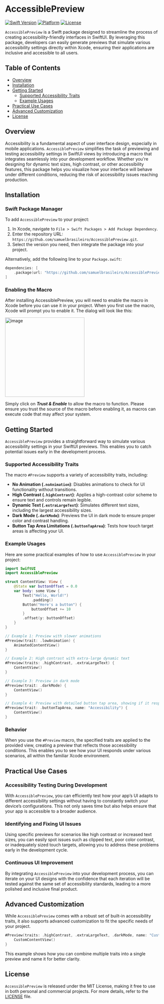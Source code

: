 # AccessiblePreview

[![Swift Version](https://img.shields.io/badge/Swift-5.10-orange.svg)](https://swift.org)
[![Platform](https://img.shields.io/badge/Platform-iOS%2016.0%2B%20%7C%20macOS%2010.15%2B-lightgrey.svg)](https://developer.apple.com/documentation/xcode/creating_a_mac_app)
[![License](https://img.shields.io/github/license/samuelbrasileiro/AccessiblePreview)](https://github.com/samuelbrasileiro/AccessiblePreview/blob/main/LICENSE)

`AccessiblePreview` is a Swift package designed to streamline the process of creating accessibility-friendly interfaces in SwiftUI. By leveraging this package, developers can easily generate previews that simulate various accessibility settings directly within Xcode, ensuring their applications are inclusive and accessible to all users.

## Table of Contents

- [Overview](#overview)
- [Installation](#installation)
- [Getting Started](#getting-started)
  - [Supported Accessibility Traits](#supported-accessibility-traits)
  - [Example Usages](#example-usages)
- [Practical Use Cases](#practical-use-cases)
- [Advanced Customization](#advanced-customization)
- [License](#license)

## Overview

Accessibility is a fundamental aspect of user interface design, especially in mobile applications. `AccessiblePreview` simplifies the task of previewing and testing accessibility settings in SwiftUI views by introducing a macro that integrates seamlessly into your development workflow. Whether you're designing for dynamic text sizes, high contrast, or other accessibility features, this package helps you visualize how your interface will behave under different conditions, reducing the risk of accessibility issues reaching production.

## Installation

### Swift Package Manager

To add `AccessiblePreview` to your project:

1. In Xcode, navigate to `File > Swift Packages > Add Package Dependency`.
2. Enter the repository URL: `https://github.com/samuelbrasileiro/AccessiblePreview.git`.
3. Select the version you need, then integrate the package into your project.

Alternatively, add the following line to your `Package.swift`:

```swift
dependencies: [
    .package(url: "https://github.com/samuelbrasileiro/AccessiblePreview.git", from: "1.0.0")
]
```

### Enabling the Macro

After installing AccessiblePreview, you will need to enable the macro in Xcode before you can use it in your project. When you first use the macro, Xcode will prompt you to enable it. The dialog will look like this:

<img width="260" alt="image" src="https://github.com/user-attachments/assets/ff155034-d248-4132-ae2e-8730eaf5ab2d">

Simply click on ***Trust & Enable*** to allow the macro to function. Please ensure you trust the source of the macro before enabling it, as macros can execute code that may affect your system.

## Getting Started

`AccessiblePreview` provides a straightforward way to simulate various accessibility settings in your SwiftUI previews. This enables you to catch potential issues early in the development process.

### Supported Accessibility Traits

The macro `#Preview` supports a variety of accessibility traits, including:

- **No Animation (`.noAnimation`)**: Disables animations to check for UI functionality without transitions.
- **High Contrast (`.highContrast`)**: Applies a high-contrast color scheme to ensure text and controls remain legible.
- **Dynamic Text (`.extraLargeText`)**: Simulates different text sizes, including the largest accessibility sizes.
- **Dark Mode (`.darkMode`)**: Previews the UI in dark mode to ensure proper color and contrast handling.
- **Button Tap Area Limitations (`.buttonTapArea`)**: Tests how touch target areas is affecting your UI.

### Example Usages

Here are some practical examples of how to use `AccessiblePreview` in your project:

```swift
import SwiftUI
import AccessiblePreview

struct ContentView: View {
    @State var buttonOffset = 0.0
    var body: some View {
        Text("Hello, World!")
            .padding()
        Button("Here's a button") {
            buttonOffset += 10
        }
        .offset(y: buttonOffset)
    }
}

// Example 1: Preview with slower animations
#Preview(trait: .lowAnimation) {
    AnimatedContentView()
}

// Example 2: High contrast with extra-large dynamic text
#Preview(traits: .highContrast, .extraLargeText) {
    ContentView()
}

// Example 3: Preview in dark mode
#Preview(trait: .darkMode) {
    ContentView()
}

// Example 4: Preview with detailed button tap area, showing if it respects minimal 44x44px limit
#Preview(trait: .buttonTapArea, name: "Accessibility") {
    ContentView()
}
```

### Behavior

When you use the `#Preview` macro, the specified traits are applied to the provided view, creating a preview that reflects those accessibility conditions. This enables you to see how your UI responds under various scenarios, all within the familiar Xcode environment.

## Practical Use Cases

### Accessibility Testing During Development

With `AccessiblePreview`, you can efficiently test how your app’s UI adapts to different accessibility settings without having to constantly switch your device’s configurations. This not only saves time but also helps ensure that your app is accessible to a broader audience.

### Identifying and Fixing UI Issues

Using specific previews for scenarios like high contrast or increased text sizes, you can easily spot issues such as clipped text, poor color contrast, or inadequately sized touch targets, allowing you to address these problems early in the development cycle.

### Continuous UI Improvement

By integrating `AccessiblePreview` into your development process, you can iterate on your UI designs with the confidence that each iteration will be tested against the same set of accessibility standards, leading to a more polished and inclusive final product.

## Advanced Customization

While `AccessiblePreview` comes with a robust set of built-in accessibility traits, it also supports advanced customization to fit the specific needs of your project.

```swift
#Preview(traits: .highContrast, .extraLargeText, .darkMode, name: "Custom Preview") {
    CustomContentView()
}
```

This example shows how you can combine multiple traits into a single preview and name it for better clarity.

## License

`AccessiblePreview` is released under the MIT License, making it free to use in both personal and commercial projects. For more details, refer to the [LICENSE](LICENSE) file.
